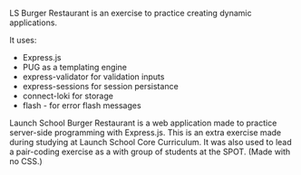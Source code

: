 LS Burger Restaurant is an exercise to practice creating dynamic applications.

It uses: 
- Express.js 
- PUG as a templating engine
- express-validator for validation inputs
- express-sessions for session persistance
- connect-loki for storage
- flash - for error flash messages

Launch School Burger Restaurant is a web application made to practice server-side programming with Express.js. This is an extra exercise made during studying at Launch School Core Curriculum. It was also used to lead a pair-coding exercise as a with group of students at the SPOT. (Made with no CSS.) 
